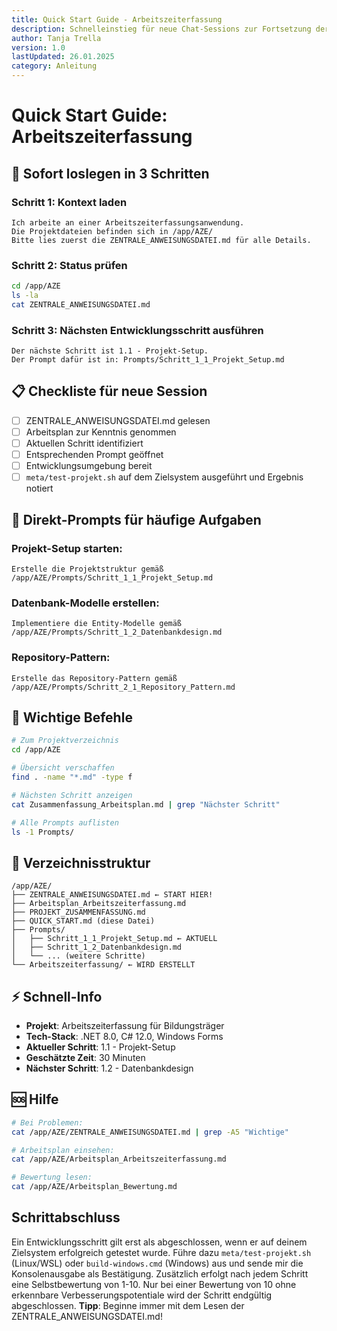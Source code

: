 ```yaml
---
title: Quick Start Guide - Arbeitszeiterfassung
description: Schnelleinstieg für neue Chat-Sessions zur Fortsetzung der Entwicklung
author: Tanja Trella
version: 1.0
lastUpdated: 26.01.2025
category: Anleitung
---
```


# Quick Start Guide: Arbeitszeiterfassung

## 🚀 Sofort loslegen in 3 Schritten

### Schritt 1: Kontext laden
```
Ich arbeite an einer Arbeitszeiterfassungsanwendung.
Die Projektdateien befinden sich in /app/AZE/
Bitte lies zuerst die ZENTRALE_ANWEISUNGSDATEI.md für alle Details.
```

### Schritt 2: Status prüfen
```bash
cd /app/AZE
ls -la
cat ZENTRALE_ANWEISUNGSDATEI.md
```

### Schritt 3: Nächsten Entwicklungsschritt ausführen
```
Der nächste Schritt ist 1.1 - Projekt-Setup.
Der Prompt dafür ist in: Prompts/Schritt_1_1_Projekt_Setup.md
```

## 📋 Checkliste für neue Session

- [ ] ZENTRALE_ANWEISUNGSDATEI.md gelesen
- [ ] Arbeitsplan zur Kenntnis genommen
- [ ] Aktuellen Schritt identifiziert
- [ ] Entsprechenden Prompt geöffnet
- [ ] Entwicklungsumgebung bereit
- [ ] `meta/test-projekt.sh` auf dem Zielsystem ausgeführt und Ergebnis notiert

## 🎯 Direkt-Prompts für häufige Aufgaben

### Projekt-Setup starten:
```
Erstelle die Projektstruktur gemäß /app/AZE/Prompts/Schritt_1_1_Projekt_Setup.md
```

### Datenbank-Modelle erstellen:
```
Implementiere die Entity-Modelle gemäß /app/AZE/Prompts/Schritt_1_2_Datenbankdesign.md
```

### Repository-Pattern:
```
Erstelle das Repository-Pattern gemäß /app/AZE/Prompts/Schritt_2_1_Repository_Pattern.md
```

## 🔧 Wichtige Befehle

```bash
# Zum Projektverzeichnis
cd /app/AZE

# Übersicht verschaffen
find . -name "*.md" -type f

# Nächsten Schritt anzeigen
cat Zusammenfassung_Arbeitsplan.md | grep "Nächster Schritt"

# Alle Prompts auflisten
ls -1 Prompts/
```

## 📁 Verzeichnisstruktur

```
/app/AZE/
├── ZENTRALE_ANWEISUNGSDATEI.md ← START HIER!
├── Arbeitsplan_Arbeitszeiterfassung.md
├── PROJEKT_ZUSAMMENFASSUNG.md
├── QUICK_START.md (diese Datei)
├── Prompts/
│   ├── Schritt_1_1_Projekt_Setup.md ← AKTUELL
│   ├── Schritt_1_2_Datenbankdesign.md
│   └── ... (weitere Schritte)
└── Arbeitszeiterfassung/ ← WIRD ERSTELLT
```

## ⚡ Schnell-Info

- **Projekt**: Arbeitszeiterfassung für Bildungsträger
- **Tech-Stack**: .NET 8.0, C# 12.0, Windows Forms
- **Aktueller Schritt**: 1.1 - Projekt-Setup
- **Geschätzte Zeit**: 30 Minuten
- **Nächster Schritt**: 1.2 - Datenbankdesign

## 🆘 Hilfe

```bash
# Bei Problemen:
cat /app/AZE/ZENTRALE_ANWEISUNGSDATEI.md | grep -A5 "Wichtige"

# Arbeitsplan einsehen:
cat /app/AZE/Arbeitsplan_Arbeitszeiterfassung.md

# Bewertung lesen:
cat /app/AZE/Arbeitsplan_Bewertung.md
```

## Schrittabschluss

Ein Entwicklungsschritt gilt erst als abgeschlossen, wenn er auf deinem Zielsystem erfolgreich getestet wurde. Führe dazu `meta/test-projekt.sh` (Linux/WSL) oder `build-windows.cmd` (Windows) aus und sende mir die Konsolenausgabe als Bestätigung. Zusätzlich erfolgt nach jedem Schritt eine Selbstbewertung von 1-10. Nur bei einer Bewertung von 10 ohne erkennbare Verbesserungspotentiale wird der Schritt endgültig abgeschlossen.
**Tipp**: Beginne immer mit dem Lesen der ZENTRALE_ANWEISUNGSDATEI.md!